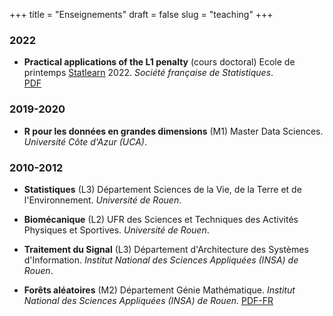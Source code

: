 +++ 
title = "Enseignements"
draft = false
slug = "teaching"
+++ 

### 2022

* **Practical applications of the L1 penalty** (cours doctoral) 
Ecole de printemps [Statlearn](https://statlearn.sciencesconf.org/) 2022. 
*Société française de Statistiques*. 
\
[PDF](../documents/Statlearn2022_BoisbunonLasso.pdf)

### 2019-2020

* **R pour les données en grandes dimensions** (M1) 
Master Data Sciences. 
*Université Côte d'Azur (UCA)*. 

### 2010-2012

* **Statistiques** (L3) 
Département Sciences de la Vie, de la Terre et de l'Environnement. 
*Université de Rouen*. 


* **Biomécanique** (L2) 
UFR des Sciences et Techniques des Activités Physiques et Sportives. 
*Université de Rouen*. 


* **Traitement du Signal** (L3) 
Département d'Architecture des Systèmes d'Information. 
*Institut National des Sciences Appliquées (INSA) de Rouen*. 


* **Forêts aléatoires** (M2) 
Département Génie Mathématique. 
*Institut National des Sciences Appliquées (INSA) de Rouen*.
[PDF-FR](http://aurelie.boisbunon.free.fr/downloads/GM5Stat9_2008.pdf)

